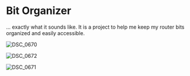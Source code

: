 # Bit Organizer

... exactly what it sounds like. It is a project to help me keep my router bits organized and easily accessible.

![DSC_0670](https://user-images.githubusercontent.com/8401267/112724229-a5df7300-8f12-11eb-96a2-e8b0fe82816d.jpg)

![DSC_0672](https://user-images.githubusercontent.com/8401267/112724237-aa0b9080-8f12-11eb-8242-714581c6fb8d.jpg)

![DSC_0671](https://user-images.githubusercontent.com/8401267/112724232-a841cd00-8f12-11eb-8600-c430a7fb7a34.jpg)
